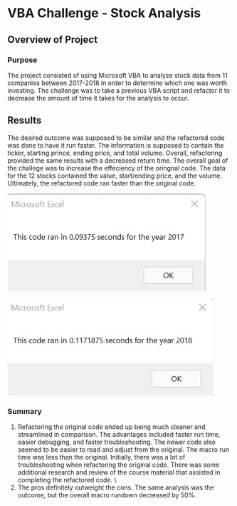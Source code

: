 # VBA Challenge - Stock Analysis

## Overview of Project

### Purpose
The project consisted of using Microsoft VBA to analyze stock data from 11 companies between 2017-2018 in order to determine which one was worth investing. The challenge was to take a previous VBA script and refactor it to decrease the amount of time it takes for the analysis to occur. 

## Results

The desired outcome was supposed to be similar and the refactored code was done to have it run faster. The information is supposed to contain the ticker, starting prince, ending price, and total volume. Overall, refactoring provided the same results with a decreased return time. The overall goal of the challege was to increase the effeciency of the oringnal code. The data for the 12 stocks contained the value, start/ending price, and the volume. Ultimately, the refactored code ran faster than the original code.

![This is an image](https://github.com/gonzojc/vba-challenge/blob/main/Resources/VBA_Challenge_2017.png)

![This is an image](https://github.com/gonzojc/vba-challenge/blob/main/Resources/VBA_Challenge_2018.jpg)

### Summary

1. Refactoring the original code ended up being much cleaner and streamlined in comparison. The advantages included faster run time, easier debugging, and faster troubleshooting. The newer code also seemed to be easier to read and adjust from the original. The macro run time was less than the original. Initially, there was a lot of troubleshooting when refactoring the original code. There was some additional research and review of the course material that assisted in completing the refactored code. \
2. The pros definitely outweight the cons. The same analysis was the outcome, but the overall macro rundown decreased by 50%.



